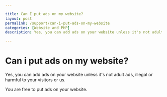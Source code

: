 ```yaml
---

title: Can I put ads on my website?
layout: post
permalink: /support/can-i-put-ads-on-my-website
categories: [Website and PHP]
description: Yes, you can add ads on your website unless it's not adult ads, illegal or harmful to your visitors or us.

---
```


# Can i put ads on my website?

Yes, you can add ads on your website unless it's not adult ads, illegal or harmful to your visitors or us. 

You are free to put ads on your website.